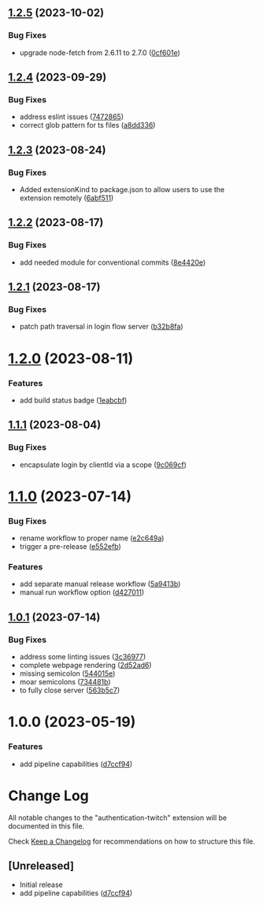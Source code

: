 ## [1.2.5](https://github.com/clarkio/vscode-authentication-twitch/compare/v1.2.4...v1.2.5) (2023-10-02)


### Bug Fixes

* upgrade node-fetch from 2.6.11 to 2.7.0 ([0cf601e](https://github.com/clarkio/vscode-authentication-twitch/commit/0cf601e72403043dd4f9dd1f833fbdbcb5137af7))

## [1.2.4](https://github.com/clarkio/vscode-authentication-twitch/compare/v1.2.3...v1.2.4) (2023-09-29)


### Bug Fixes

* address eslint issues ([7472865](https://github.com/clarkio/vscode-authentication-twitch/commit/7472865dccc4fe1bc8a45328743d7de8217b8f27))
* correct glob pattern for ts files ([a8dd336](https://github.com/clarkio/vscode-authentication-twitch/commit/a8dd33644f92ef26eb17622428c1b50e6c024a4a))

## [1.2.3](https://github.com/clarkio/vscode-authentication-twitch/compare/v1.2.2...v1.2.3) (2023-08-24)


### Bug Fixes

* Added extensionKind to package.json to allow users to use the extension remotely ([6abf511](https://github.com/clarkio/vscode-authentication-twitch/commit/6abf5117078594b3c4f4342a43ef656dfc7b53e3))

## [1.2.2](https://github.com/clarkio/vscode-authentication-twitch/compare/v1.2.1...v1.2.2) (2023-08-17)


### Bug Fixes

* add needed module for conventional commits ([8e4420e](https://github.com/clarkio/vscode-authentication-twitch/commit/8e4420eca3cbdc11f35c55b320cd3b4f1d59dbb2))

## [1.2.1](https://github.com/clarkio/vscode-authentication-twitch/compare/v1.2.0...v1.2.1) (2023-08-17)


### Bug Fixes

* patch path traversal in login flow server ([b32b8fa](https://github.com/clarkio/vscode-authentication-twitch/commit/b32b8fa9ffe76802e8c5f0b000868424213b030e))

# [1.2.0](https://github.com/clarkio/vscode-authentication-twitch/compare/v1.1.1...v1.2.0) (2023-08-11)


### Features

* add build status badge ([1eabcbf](https://github.com/clarkio/vscode-authentication-twitch/commit/1eabcbf536ca24afa104d84024cef75be2961395))

## [1.1.1](https://github.com/clarkio/vscode-authentication-twitch/compare/v1.1.0...v1.1.1) (2023-08-04)


### Bug Fixes

* encapsulate login by clientId via a scope ([9c069cf](https://github.com/clarkio/vscode-authentication-twitch/commit/9c069cf65b8be8c76779fcfce678854d1212cd75))

# [1.1.0](https://github.com/clarkio/vscode-authentication-twitch/compare/v1.0.1...v1.1.0) (2023-07-14)


### Bug Fixes

* rename workflow to proper name ([e2c649a](https://github.com/clarkio/vscode-authentication-twitch/commit/e2c649ac326cfe661f8e9eaaf8b6132308185d4e))
* trigger a pre-release ([e552efb](https://github.com/clarkio/vscode-authentication-twitch/commit/e552efb41239a86c5cc4c789ce64f023b7e5a499))


### Features

* add separate manual release workflow ([5a9413b](https://github.com/clarkio/vscode-authentication-twitch/commit/5a9413bf62136d5a43cfb78dfedb8bcb9ead1320))
* manual run workflow option ([d427011](https://github.com/clarkio/vscode-authentication-twitch/commit/d4270110350eb8d51dca81a1862df52886f20bf7))

## [1.0.1](https://github.com/clarkio/vscode-authentication-twitch/compare/v1.0.0...v1.0.1) (2023-07-14)


### Bug Fixes

* address some linting issues ([3c36977](https://github.com/clarkio/vscode-authentication-twitch/commit/3c36977bc51deb1d158f14a9c0cfde2b4df4b36c))
* complete webpage rendering ([2d52ad6](https://github.com/clarkio/vscode-authentication-twitch/commit/2d52ad6ad4348e456a18edf354bd5e5c058b35d4))
* missing semicolon ([544015e](https://github.com/clarkio/vscode-authentication-twitch/commit/544015e9f596434a035b675ee8a004020c2760cb))
* moar semicolons ([734481b](https://github.com/clarkio/vscode-authentication-twitch/commit/734481bdf0d0e550a1d4b4e836121b8bc3b0a508))
* to fully close server ([563b5c7](https://github.com/clarkio/vscode-authentication-twitch/commit/563b5c7c966e5d931ba4312720ad492801cf2808))

# 1.0.0 (2023-05-19)


### Features

* add pipeline capabilities ([d7ccf94](https://github.com/clarkio/vscode-authentication-twitch/commit/d7ccf94566b60dff4f4c155c0680aeb7bd91c334))

# Change Log

All notable changes to the "authentication-twitch" extension will be documented in this file.

Check [Keep a Changelog](http://keepachangelog.com/) for recommendations on how to structure this file.

## [Unreleased]

- Initial release
- add pipeline capabilities ([d7ccf94](https://github.com/clarkio/vscode-authentication-twitch/commit/d7ccf94566b60dff4f4c155c0680aeb7bd91c334))
